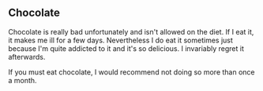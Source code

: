 ## Chocolate

Chocolate is really bad unfortunately and isn't allowed on the diet. If I eat it, it makes me ill for a few days. Nevertheless I do eat it sometimes just because I'm quite addicted to it and it's so delicious. I invariably regret it afterwards.

If you must eat chocolate, I would recommend not doing so more than once a month.
